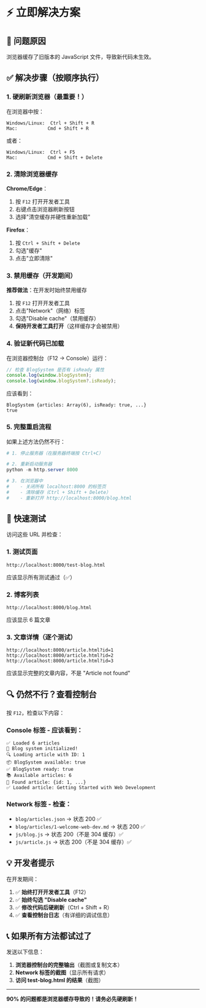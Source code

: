 # ⚡ 立即解决方案

## 🎯 问题原因

浏览器缓存了旧版本的 JavaScript 文件，导致新代码未生效。

## ✅ 解决步骤（按顺序执行）

### 1. **硬刷新浏览器**（最重要！）

在浏览器中按：
```
Windows/Linux:  Ctrl + Shift + R
Mac:           Cmd + Shift + R
```

或者：
```
Windows/Linux:  Ctrl + F5
Mac:           Cmd + Shift + Delete
```

### 2. **清除浏览器缓存**

**Chrome/Edge**：
1. 按 `F12` 打开开发者工具
2. 右键点击浏览器刷新按钮
3. 选择"清空缓存并硬性重新加载"

**Firefox**：
1. 按 `Ctrl + Shift + Delete`
2. 勾选"缓存"
3. 点击"立即清除"

### 3. **禁用缓存（开发期间）**

**推荐做法**：在开发时始终禁用缓存

1. 按 `F12` 打开开发者工具
2. 点击"Network"（网络）标签
3. 勾选"Disable cache"（禁用缓存）
4. **保持开发者工具打开**（这样缓存才会被禁用）

### 4. **验证新代码已加载**

在浏览器控制台（F12 → Console）运行：

```javascript
// 检查 BlogSystem 是否有 isReady 属性
console.log(window.blogSystem);
console.log(window.blogSystem?.isReady);
```

应该看到：
```
BlogSystem {articles: Array(6), isReady: true, ...}
true
```

### 5. **完整重启流程**

如果上述方法仍然不行：

```powershell
# 1. 停止服务器（在服务器终端按 Ctrl+C）

# 2. 重新启动服务器
python -m http.server 8000

# 3. 在浏览器中
#    - 关闭所有 localhost:8000 的标签页
#    - 清除缓存（Ctrl + Shift + Delete）
#    - 重新打开 http://localhost:8000/blog.html
```

## 🧪 快速测试

访问这些 URL 并检查：

### 1. 测试页面
```
http://localhost:8000/test-blog.html
```
应该显示所有测试通过（✅）

### 2. 博客列表
```
http://localhost:8000/blog.html
```
应该显示 6 篇文章

### 3. 文章详情（逐个测试）
```
http://localhost:8000/article.html?id=1
http://localhost:8000/article.html?id=2
http://localhost:8000/article.html?id=3
```
应该显示完整的文章内容，不是 "Article not found"

## 🔍 仍然不行？查看控制台

按 `F12`，检查以下内容：

### Console 标签 - 应该看到：
```
✅ Loaded 6 articles
📝 Blog system initialized!
🔍 Loading article with ID: 1
📦 BlogSystem available: true
✅ BlogSystem ready: true
📚 Available articles: 6
📄 Found article: {id: 1, ...}
✅ Loaded article: Getting Started with Web Development
```

### Network 标签 - 检查：
- `blog/articles.json` → 状态 200 ✅
- `blog/articles/1-welcome-web-dev.md` → 状态 200 ✅
- `js/blog.js` → 状态 200（不是 304 缓存）✅
- `js/article.js` → 状态 200（不是 304 缓存）✅

## 💡 开发者提示

在开发期间：
1. ✅ **始终打开开发者工具**（F12）
2. ✅ **始终勾选 "Disable cache"**
3. ✅ **修改代码后硬刷新**（Ctrl + Shift + R）
4. ✅ **查看控制台日志**（有详细的调试信息）

## 📞 如果所有方法都试过了

发送以下信息：

1. **浏览器控制台的完整输出**（截图或复制文本）
2. **Network 标签的截图**（显示所有请求）
3. **访问 test-blog.html 的结果**（截图）

---

**90% 的问题都是浏览器缓存导致的！请务必先硬刷新！**
